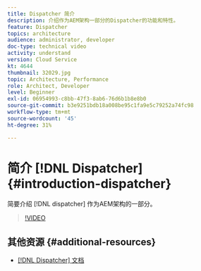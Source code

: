 ```yaml
---
title: Dispatcher 简介
description: 介绍作为AEM架构一部分的Dispatcher的功能和特性。
feature: Dispatcher
topics: architecture
audience: administrator, developer
doc-type: technical video
activity: understand
version: Cloud Service
kt: 4644
thumbnail: 32029.jpg
topic: Architecture, Performance
role: Architect, Developer
level: Beginner
exl-id: 06954993-c8bb-47f3-8ab6-76d6b1b8e8b0
source-git-commit: b3e9251bdb18a008be95c1fa9e5c79252a74fc98
workflow-type: tm+mt
source-wordcount: '45'
ht-degree: 31%

---
```


# 简介 [!DNL Dispatcher] {#introduction-dispatcher}

简要介绍 [!DNL dispatcher] 作为AEM架构的一部分。

>[!VIDEO](https://video.tv.adobe.com/v/32029?quality=12&learn=on)

## 其他资源 {#additional-resources}

* [[!DNL Dispatcher] 文档](https://experienceleague.adobe.com/docs/experience-manager-dispatcher/using/dispatcher.html)
